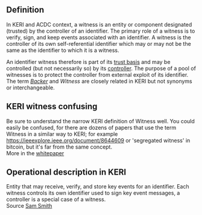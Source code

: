 ## Definition
In KERI and ACDC context, a witness is an entity or component designated (trusted) by the controller of an identifier. The primary role of a witness is to verify, sign, and keep events associated with an identifier. A witness is the controller of its own self-referential identifier which may or may not be the same as the identifier to which it is a witness.  

An identifier witness therefore is part of its [trust basis](trust-domain) and may be controlled (but not necessarily so) by its [controller](controller). The purpose of a pool of witnesses is to protect the controller from external exploit of its identifier.  
The term _[Backer](backer)_ and _Witness_ are closely related in KERI but not synonyms or interchangeable.

## KERI witness confusing
Be sure to understand the narrow KERI definition of Witness well. You could easily be confused, for there are dozens of papers that use the term Witness in a similar way to KERI; for example https://ieeexplore.ieee.org/document/8644609 or 'segregated witness' in bitcoin, but it's far from the same concept.  
More in the [whitepaper](https://github.com/SmithSamuelM/Papers/blob/master/whitepapers/KERI_WP_2.x.web.pdf)

## Operational description in KERI
Entity that may receive, verify, and store key events for an identifier. Each witness controls its own identifier used to sign key event messages, a controller is a special case of a witness.  
Source [Sam Smith](https://github.com/WebOfTrust/ietf-keri/blob/main/draft-ssmith-keri.md#basic-terminology)